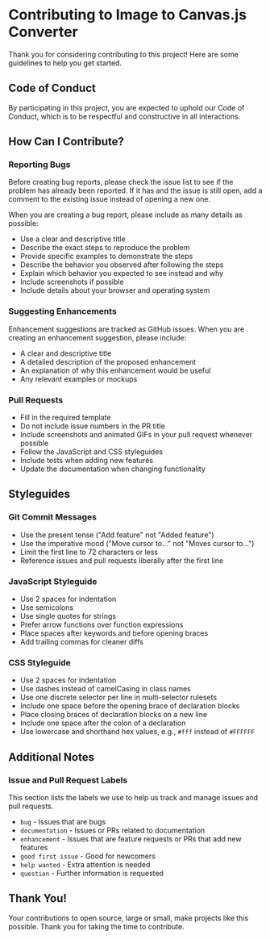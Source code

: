 # Contributing to Image to Canvas.js Converter

Thank you for considering contributing to this project! Here are some guidelines to help you get started.

## Code of Conduct

By participating in this project, you are expected to uphold our Code of Conduct, which is to be respectful and constructive in all interactions.

## How Can I Contribute?

### Reporting Bugs

Before creating bug reports, please check the issue list to see if the problem has already been reported. If it has and the issue is still open, add a comment to the existing issue instead of opening a new one.

When you are creating a bug report, please include as many details as possible:

- Use a clear and descriptive title
- Describe the exact steps to reproduce the problem
- Provide specific examples to demonstrate the steps
- Describe the behavior you observed after following the steps
- Explain which behavior you expected to see instead and why
- Include screenshots if possible
- Include details about your browser and operating system

### Suggesting Enhancements

Enhancement suggestions are tracked as GitHub issues. When you are creating an enhancement suggestion, please include:

- A clear and descriptive title
- A detailed description of the proposed enhancement
- An explanation of why this enhancement would be useful
- Any relevant examples or mockups

### Pull Requests

- Fill in the required template
- Do not include issue numbers in the PR title
- Include screenshots and animated GIFs in your pull request whenever possible
- Follow the JavaScript and CSS styleguides
- Include tests when adding new features
- Update the documentation when changing functionality

## Styleguides

### Git Commit Messages

- Use the present tense ("Add feature" not "Added feature")
- Use the imperative mood ("Move cursor to..." not "Moves cursor to...")
- Limit the first line to 72 characters or less
- Reference issues and pull requests liberally after the first line

### JavaScript Styleguide

- Use 2 spaces for indentation
- Use semicolons
- Use single quotes for strings
- Prefer arrow functions over function expressions
- Place spaces after keywords and before opening braces
- Add trailing commas for cleaner diffs

### CSS Styleguide

- Use 2 spaces for indentation
- Use dashes instead of camelCasing in class names
- Use one discrete selector per line in multi-selector rulesets
- Include one space before the opening brace of declaration blocks
- Place closing braces of declaration blocks on a new line
- Include one space after the colon of a declaration
- Use lowercase and shorthand hex values, e.g., `#fff` instead of `#FFFFFF`

## Additional Notes

### Issue and Pull Request Labels

This section lists the labels we use to help us track and manage issues and pull requests.

- `bug` - Issues that are bugs
- `documentation` - Issues or PRs related to documentation
- `enhancement` - Issues that are feature requests or PRs that add new features
- `good first issue` - Good for newcomers
- `help wanted` - Extra attention is needed
- `question` - Further information is requested

## Thank You!

Your contributions to open source, large or small, make projects like this possible. Thank you for taking the time to contribute.